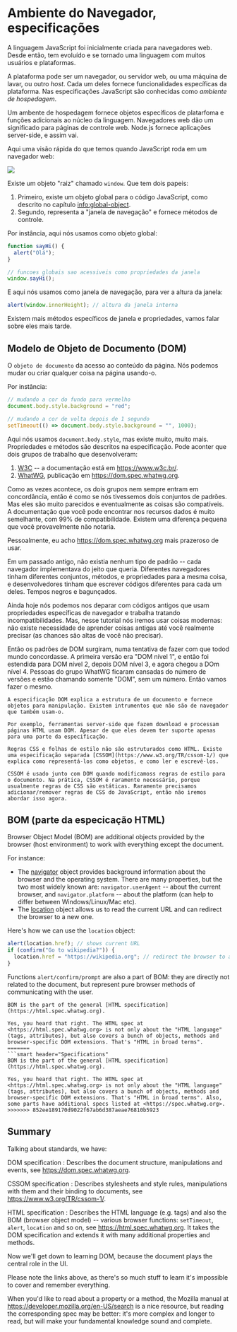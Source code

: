 # Ambiente do Navegador, especificações

A linguagem JavaScript foi inicialmente criada para navegadores web. Desde então, tem evoluído e se tornado uma linguagem com muitos usuários e plataformas.

A plataforma pode ser um navegador, ou servidor web, ou uma máquina de lavar, ou outro *host*. Cada um deles fornece funcionalidades específicas da plataforma. Nas especificações JavaScript são conhecidas como *ambiente de hospedagem*.

Um ambente de hospedagem fornece objetos específicos de platarfoma e funções adicionais ao núcleo da linguagem. Navegadores web dão um significado para páginas de controle web. Node.js fornece aplicações server-side, e assim vai.

Aqui uma visão rápida do que temos quando JavaScript roda em um navegador web:

![](windowObjects.svg)

Existe um objeto "raiz" chamado `window`. Que tem  dois papeis:

1. Primeiro, existe um objeto global para o código JavaScript, como descrito no capítulo <info:global-object>.
2. Segundo, representa a "janela de navegação" e fornece métodos de controle.

Por instância, aqui nós usamos como objeto global:

```js run
function sayHi() {
  alert("Olá");
}

// funcoes globais sao acessiveis como propriedades da janela
window.sayHi();
```

E aqui nós usamos como janela de navegação, para ver a altura da janela:

```js run
alert(window.innerHeight); // altura da janela interna
```

Existem mais métodos específicos de janela e propriedades, vamos falar sobre eles mais tarde.

## Modelo de Objeto de Documento (DOM)

O `objeto de documento` da acesso ao conteúdo da página. Nós podemos mudar ou criar qualquer coisa na página usando-o.

Por instância:
```js run
// mudando a cor do fundo para vermelho
document.body.style.background = "red";

// mudando a cor de volta depois de 1 segundo
setTimeout(() => document.body.style.background = "", 1000);
```

Aqui nós usamos `document.body.style`, mas existe muito, muito mais. Propriedades e métodos são descritos na especificação. 
Pode aconter que dois grupos de trabalho que desenvolveram:

1. [W3C](https://pt.wikipedia.org/wiki/W3C) -- a documentação está em <https://www.w3c.br/>.
2. [WhatWG](https://pt.wikipedia.org/wiki/Web_Hypertext_Application_Technology_Working_Group), publicação em <https://dom.spec.whatwg.org>.

Como as vezes acontece, os dois grupos nem sempre entram em concordância, então é como se nós tivessemos dois conjuntos de padrões. Mas eles são muito parecidos e eventualmente as coisas são compatíveis. A documentação que você pode encontrar nos recursos dados é muito semelhante, com 99% de compatibilidade. Existem uma diferença pequena que você provavelmente não notaria.

Pessoalmente, eu acho <https://dom.spec.whatwg.org> mais prazeroso de usar.

Em um passado antigo, não existia nenhum tipo de padrão -- cada navegador implementava do jeito que queria. Diferentes navegadores tinham diferentes conjuntos, métodos, e propriedades para a mesma coisa, e desenvolvedores tinham que escrever códigos diferentes para cada um deles. Tempos negros e bagunçados.

Ainda hoje nós podemos nos deparar com códigos antigos que usam propriedades específicas de navegador e trabalha tratando incompatibilidades. Mas, nesse tutorial nós iremos usar coisas modernas: não existe necessidade de aprender coisas antigas até você realmente precisar (as chances são altas de você não precisar).

Então os padrões de DOM surgiram, numa tentativa de fazer com que todod mundo concordasse. A primeira versão era "DOM nível 1", e então foi estendida para DOM nível 2, depois DOM nível 3, e agora chegou a DOm nível 4. Pessoas do grupo WhatWG ficaram cansadas do número de versões e estão chamando somente "DOM", sem um número. Então vamos fazer o mesmo.

```smart header="DOM is not only for browsers"
A especificação DOM explica a estrutura de um documento e fornece objetos para manipulação. Existem intrumentos que não são de navegador que também usam-o.

Por exemplo, ferramentas server-side que fazem download e processam páginas HTML usam DOM. Apesar de que eles devem ter suporte apenas para uma parte da especificação.
```

```smart header="CSSOM for styling"
Regras CSS e folhas de estilo não são estruturados como HTML. Existe  uma especificação separada [CSSOM](https://www.w3.org/TR/cssom-1/) que explica como representá-los como objetos, e como ler e escrevê-los.

CSSOM é usado junto com DOM quando modificamoss regras de estilo para o documento. Na prática, CSSOM é raramente necessário, porque usualmente regras de CSS são estáticas. Raramente precisamos adicionar/remover regras de CSS do JavaScript, então não iremos abordar isso agora.
```

## BOM (parte da especicação HTML)

Browser Object Model (BOM) are additional objects provided by the browser (host environment) to work with everything except the document.

For instance:

- The [navigator](mdn:api/Window/navigator) object provides background information about the browser and the operating system. There are many properties, but the two most widely known are: `navigator.userAgent` -- about the current browser, and `navigator.platform` -- about the platform (can help to differ between Windows/Linux/Mac etc).
- The [location](mdn:api/Window/location) object allows us to read the current URL and can redirect the browser to a new one.

Here's how we can use the `location` object:

```js run
alert(location.href); // shows current URL
if (confirm("Go to wikipedia?")) {
  location.href = "https://wikipedia.org"; // redirect the browser to another URL
}
```

Functions `alert/confirm/prompt` are also a part of BOM: they are directly not related to the document, but represent pure browser methods of communicating with the user.


```smart header="HTML specification"
BOM is the part of the general [HTML specification](https://html.spec.whatwg.org).

Yes, you heard that right. The HTML spec at <https://html.spec.whatwg.org> is not only about the "HTML language" (tags, attributes), but also covers a bunch of objects, methods and browser-specific DOM extensions. That's "HTML in broad terms".
=======
```smart header="Specifications"
BOM is the part of the general [HTML specification](https://html.spec.whatwg.org).

Yes, you heard that right. The HTML spec at <https://html.spec.whatwg.org> is not only about the "HTML language" (tags, attributes), but also covers a bunch of objects, methods and browser-specific DOM extensions. That's "HTML in broad terms". Also, some parts have additional specs listed at <https://spec.whatwg.org>.
>>>>>>> 852ee189170d9022f67ab6d387aeae76810b5923
```

## Summary

Talking about standards, we have:

DOM specification
: Describes the document structure, manipulations and events, see <https://dom.spec.whatwg.org>.

CSSOM specification
: Describes stylesheets and style rules, manipulations with them and their binding to documents, see <https://www.w3.org/TR/cssom-1/>.

HTML specification
: Describes the HTML language (e.g. tags) and also the BOM (browser object model) -- various browser functions: `setTimeout`, `alert`, `location` and so on, see <https://html.spec.whatwg.org>. It takes the DOM specification and extends it with many additional properties and methods.

Now we'll get down to learning DOM, because the document plays the central role in the UI.

Please note the links above, as there's so much stuff to learn it's impossible to cover and remember everything.

When you'd like to read about a property or a method, the Mozilla manual at <https://developer.mozilla.org/en-US/search> is a nice resource, but reading the corresponding spec may be better: it's more complex and longer to read, but will make your fundamental knowledge sound and complete.
